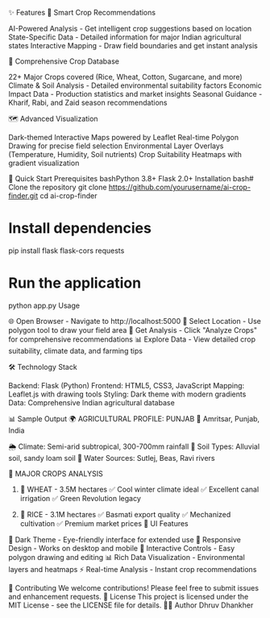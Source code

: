 ✨ Features
🎯 Smart Crop Recommendations

AI-Powered Analysis - Get intelligent crop suggestions based on location
State-Specific Data - Detailed information for major Indian agricultural states
Interactive Mapping - Draw field boundaries and get instant analysis

🌾 Comprehensive Crop Database

22+ Major Crops covered (Rice, Wheat, Cotton, Sugarcane, and more)
Climate & Soil Analysis - Detailed environmental suitability factors
Economic Impact Data - Production statistics and market insights
Seasonal Guidance - Kharif, Rabi, and Zaid season recommendations

🗺️ Advanced Visualization

Dark-themed Interactive Maps powered by Leaflet
Real-time Polygon Drawing for precise field selection
Environmental Layer Overlays (Temperature, Humidity, Soil nutrients)
Crop Suitability Heatmaps with gradient visualization

🚀 Quick Start
Prerequisites
bashPython 3.8+
Flask 2.0+
Installation
bash# Clone the repository
git clone https://github.com/yourusername/ai-crop-finder.git
cd ai-crop-finder

# Install dependencies
pip install flask flask-cors requests

# Run the application
python app.py
Usage

🌐 Open Browser - Navigate to http://localhost:5000
📍 Select Location - Use polygon tool to draw your field area
🤖 Get Analysis - Click "Analyze Crops" for comprehensive recommendations
📊 Explore Data - View detailed crop suitability, climate data, and farming tips

🛠️ Technology Stack

Backend: Flask (Python)
Frontend: HTML5, CSS3, JavaScript
Mapping: Leaflet.js with drawing tools
Styling: Dark theme with modern gradients
Data: Comprehensive Indian agricultural database

📊 Sample Output
🌍 AGRICULTURAL PROFILE: PUNJAB
📍 Amritsar, Punjab, India

🌦️ Climate: Semi-arid subtropical, 300-700mm rainfall
🌱 Soil Types: Alluvial soil, sandy loam soil
🌊 Water Sources: Sutlej, Beas, Ravi rivers

🌾 MAJOR CROPS ANALYSIS
1. 🌾 WHEAT - 3.5M hectares
   ✅ Cool winter climate ideal
   ✅ Excellent canal irrigation
   ✅ Green Revolution legacy
   
2. 🌾 RICE - 3.1M hectares
   ✅ Basmati export quality
   ✅ Mechanized cultivation
   ✅ Premium market prices
🎨 UI Features

🌙 Dark Theme - Eye-friendly interface for extended use
📱 Responsive Design - Works on desktop and mobile
🎯 Interactive Controls - Easy polygon drawing and editing
📊 Rich Data Visualization - Environmental layers and heatmaps
⚡ Real-time Analysis - Instant crop recommendations

🤝 Contributing
We welcome contributions! Please feel free to submit issues and enhancement requests.
📄 License
This project is licensed under the MIT License - see the LICENSE file for details.
👨‍💻 Author
Dhruv Dhankher
